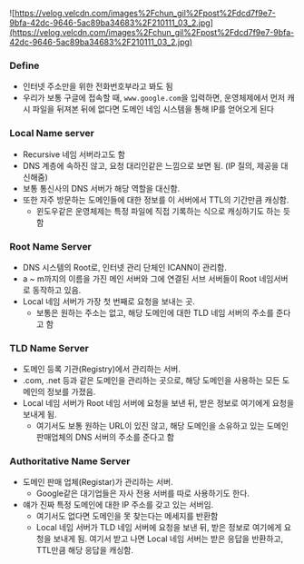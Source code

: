 ![https://velog.velcdn.com/images%2Fchun_gil%2Fpost%2Fdcd7f9e7-9bfa-42dc-9646-5ac89ba34683%2F210111_03_2.jpg](https://velog.velcdn.com/images%2Fchun_gil%2Fpost%2Fdcd7f9e7-9bfa-42dc-9646-5ac89ba34683%2F210111_03_2.jpg)
### Define
- 인터넷 주소만을 위한 전화번호부라고 봐도 됨
- 우리가 보통 구글에 접속할 때, `www.google.com`을 입력하면, 운영체제에서 먼저 캐시 파일을 뒤져본 뒤에 없다면 도메인 네임 시스템을 통해 IP를 얻어오게 된다
### Local Name server
- Recursive 네임 서버라고도 함
- DNS 계층에 속하진 않고, 요청 대리인같은 느낌으로 보면 됨. (IP 질의, 제공을 대신해줌) 
- 보통 통신사의 DNS 서버가 해당 역할을 대신함.
- 또한 자주 방문하는 도메인들에 대한 정보를 이 서버에서 TTL의 기간만큼 캐싱함. 
	- 윈도우같은 운영체제는 특정 파일에 직접 기록하는 식으로 캐싱하기도 하는 듯 함
### Root Name Server
- DNS 시스템의 Root로, 인터넷 관리 단체인 ICANN이 관리함. 
- a ~ m까지의 이름을 가진 메인 서버와 그에 연결된 서브 서버들이 Root 네임서버로 동작하고 있음. 
- Local 네임 서버가 가장 첫 번째로 요청을 보내는 곳. 
	- 보통은 원하는 주소는 없고, 해당 도메인에 대한 TLD 네임 서버의 주소를 준다고 함
### TLD Name Server
- 도메인 등록 기관(Registry)에서 관리하는 서버.
- .com, .net 등과 같은 도메인을 관리하는 곳으로, 해당 도메인을 사용하는 모든 도메인의 정보를 가졌음.
- Local 네임 서버가 Root 네임 서버에 요청을 보낸 뒤, 받은 정보로 여기에게 요청을 보내게 됨. 
	- 여기서도 보통 원하는 URL이 있진 않고, 해당 도메인을 소유하고 있는 도메인 판매업체의 DNS 서버의 주소를 준다고 함
### Authoritative Name Server
- 도메인 판매 업체(Registar)가 관리하는 서버. 
	- Google같은 대기업들은 자사 전용 서버를 따로 사용하기도 한다.
- 얘가 진짜 특정 도메인에 대한 IP 주소를 갖고 있는 서버임.
	- 여기서도 없다면 도메인을 못 찾는다는 메세지를 반환함 
	- Local 네임 서버가 TLD 네임 서버에 요청을 보낸 뒤, 받은 정보로 여기에게 요청을 보내게 됨. 여기서 받고 나면 Local 네임 서버는 받은 응답을 반환하고, TTL만큼 해당 응답을 캐싱함.




